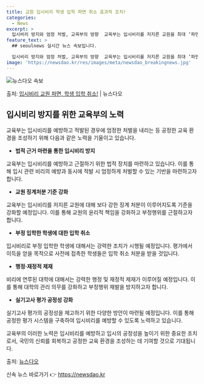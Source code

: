 ```yaml
---
title: 교원 입시비리 학생 입학 파면 취소 효과적 조치!
categories:
  - News
excerpt: >
  입시비리 방지와 엄정 처벌, 교육부의 방향  교육부는 입시비리를 저지른 교원을 최대 ‘파면’하고 회피·배제 …
feature_text: >
  ## seoulnews 실시간 뉴스 속보입니다.

  입시비리 방지와 엄정 처벌, 교육부의 방향  교육부는 입시비리를 저지른 교원을 최대 ‘파면’하고 회피·배제 …
image: 'https://newsdao.kr/res/images/meta/newsdao_breakingnews.jpg'
---
```


![뉴스다오 속보](https://newsdao.kr/res/images/meta/newsdao_breakingnews.jpg)

<p>출처: <a href="https://newsdao.kr/4297" rel="dofollow">입시비리 교원 파면, 학생 입학 취소!</a> | 뉴스다오</p>

<h2 data-ke-size="size26">입시비리 방지를 위한 교육부의 노력</h2>
교육부는 입시비리를 예방하고 적발된 경우에 엄정한 처벌을 내리는 등 공정한 교육 환경을 조성하기 위해 다음과 같은 노력을 기울이고 있습니다.

<ul>
    <li><b>법적 근거 마련을 통한 입시비리 방지</b></li>
</ul>
교육부는 입시비리를 예방하고 근절하기 위한 법적 장치를 마련하고 있습니다. 이를 통해 입시 관련 비리의 예방과 동시에 적발 시 엄정하게 처벌할 수 있는 기반을 마련하고자 합니다.

<ul>
    <li><b>교원 징계처분 기준 강화</b></li>
</ul>
교육부는 입시비리를 저지른 교원에 대해 보다 강한 징계 처분이 이루어지도록 기준을 강화할 예정입니다. 이를 통해 교원의 윤리적 책임을 강화하고 부정행위를 근절하고자 합니다.

<ul>
    <li><b>부정 입학한 학생에 대한 입학 취소</b></li>
</ul>
입시비리로 부정 입학한 학생에 대해서는 강력한 조치가 시행될 예정입니다. 평가에서 이득을 얻을 목적으로 사전에 접촉한 학생들은 입학 취소 처분을 받을 것입니다.

<ul>
    <li><b>행정·재정적 제재</b></li>
</ul>
비리에 연루된 대학에 대해서는 강력한 행정 및 재정적 제재가 이루어질 예정입니다. 이를 통해 대학의 관리 의무를 강화하고 부정행위 재발을 방지하고자 합니다.

<ul>
    <li><b>실기고사 평가 공정성 강화</b></li>
</ul>
실기고사 평가의 공정성을 제고하기 위한 다양한 방안이 마련될 예정입니다. 이를 통해 공정한 평가 시스템을 구축하여 입시비리를 예방할 수 있도록 노력하고 있습니다.

교육부의 이러한 노력은 입시비리를 예방하고 입시의 공정성을 높이기 위한 중요한 조치로서, 국민의 신뢰를 회복하고 공정한 교육 환경을 조성하는 데 기여할 것으로 기대됩니다. 

출처: <a href="https://newsdao.kr/4297">뉴스다오</a> 

신속 뉴스 바로가기 👉 <a href="https://newsdao.kr" rel="dofollow">https://newsdao.kr</a>



